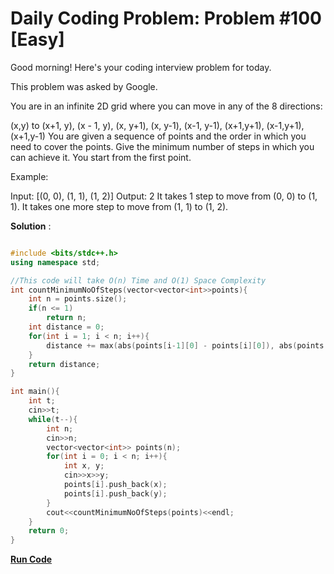 # Daily Coding Problem: Problem #100 [Easy]

Good morning! Here's your coding interview problem for today.

This problem was asked by Google.

You are in an infinite 2D grid where you can move in any of the 8 directions:

 (x,y) to
    (x+1, y),
    (x - 1, y),
    (x, y+1),
    (x, y-1),
    (x-1, y-1),
    (x+1,y+1),
    (x-1,y+1),
    (x+1,y-1)
You are given a sequence of points and the order in which you need to cover the points. Give the minimum number of steps in which you can achieve it. You start from the first point.

Example:

Input: [(0, 0), (1, 1), (1, 2)]
Output: 2
It takes 1 step to move from (0, 0) to (1, 1). It takes one more step to move from (1, 1) to (1, 2).

**Solution** : 

```cpp

#include <bits/stdc++.h>
using namespace std;

//This code will take O(n) Time and O(1) Space Complexity
int countMinimumNoOfSteps(vector<vector<int>>points){
    int n = points.size();
    if(n <= 1) 
        return n;
    int distance = 0;
    for(int i = 1; i < n; i++){
        distance += max(abs(points[i-1][0] - points[i][0]), abs(points[i-1][1] - points[i][1]));
    }
    return distance;
}

int main(){
    int t;
    cin>>t;
    while(t--){
        int n;
        cin>>n;
        vector<vector<int>> points(n);
        for(int i = 0; i < n; i++){
            int x, y;
            cin>>x>>y;
            points[i].push_back(x);
            points[i].push_back(y);
        }
        cout<<countMinimumNoOfSteps(points)<<endl;
    }
    return 0;
}

```
**[Run Code](https://ide.geeksforgeeks.org/EKa0QPAoeB)**